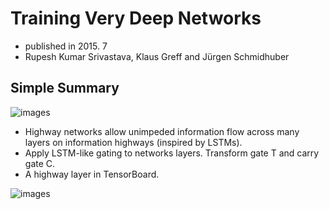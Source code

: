 # Training Very Deep Networks

- published in 2015. 7
- Rupesh Kumar Srivastava, Klaus Greff and Jürgen Schmidhuber

## Simple Summary

![images](../../images/highway_networks_1.png)

- Highway networks allow unimpeded information flow across many layers on information highways (inspired by LSTMs).
- Apply LSTM-like gating to networks layers. Transform gate T and carry gate C.
- A highway layer in TensorBoard.

![images](../../images/highway_networks_2.jpeg)
